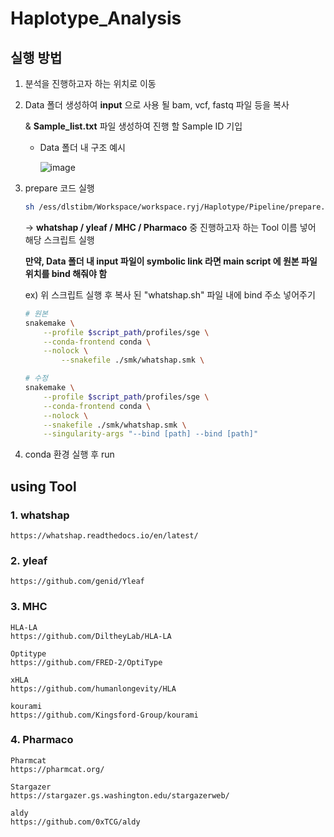 # Haplotype_Analysis

## 실행 방법

1. 분석을 진행하고자 하는 위치로 이동
2. Data 폴더 생성하여 **input** 으로 사용 될 bam, vcf, fastq 파일 등을 복사 
    
    & **Sample_list.txt** 파일 생성하여 진행 할 Sample ID 기입 
    
    - Data 폴더 내 구조 예시
        
        ![image](https://github.com/Mong-yj/Haplotype_Analysis/assets/86939244/5db4b725-27fc-41af-8693-6c8ebe0a3fea)

        
3. prepare 코드 실행
    
    ```bash
    sh /ess/dlstibm/Workspace/workspace.ryj/Haplotype/Pipeline/prepare.sh [ whatshap / yleaf / MHC / Pharmaco ] 
    ```
    
    → **whatshap / yleaf / MHC / Pharmaco** 중 진행하고자 하는 Tool 이름 넣어 해당 스크립트 실행
    
    **만약, Data 폴더 내 input 파일이 symbolic link 라면 main script 에 원본 파일 위치를 bind 해줘야 함**
    
    ex) 위 스크립트 실행 후 복사 된 "whatshap.sh" 파일 내에 bind 주소 넣어주기
    
    ```bash
    # 원본
    snakemake \
        --profile $script_path/profiles/sge \
        --conda-frontend conda \
        --nolock \
    		--snakefile ./smk/whatshap.smk \
    
    # 수정
    snakemake \
        --profile $script_path/profiles/sge \
        --conda-frontend conda \
        --nolock \
        --snakefile ./smk/whatshap.smk \
        --singularity-args "--bind [path] --bind [path]"
    ```
    
4. conda 환경 실행 후 run

##
##
##

## using Tool
### 1. whatshap

    https://whatshap.readthedocs.io/en/latest/

### 2. yleaf

    https://github.com/genid/Yleaf

### 3. MHC

    HLA-LA
    https://github.com/DiltheyLab/HLA-LA
    
    Optitype 
    https://github.com/FRED-2/OptiType
    
    xHLA
    https://github.com/humanlongevity/HLA
    
    kourami
    https://github.com/Kingsford-Group/kourami

### 4. Pharmaco

    Pharmcat
    https://pharmcat.org/
    
    Stargazer 
    https://stargazer.gs.washington.edu/stargazerweb/
    
    aldy
    https://github.com/0xTCG/aldy

